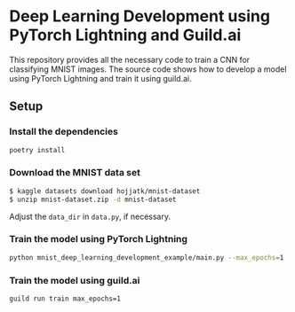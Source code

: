 # Deep Learning Development using PyTorch Lightning and Guild.ai

This repository provides all the necessary code to train a CNN for classifying MNIST images.
The source code shows how to develop a model using PyTorch Lightning and train it using guild.ai.

## Setup
### Install the dependencies

``` sh
poetry install
```

### Download the MNIST data set
``` sh
$ kaggle datasets download hojjatk/mnist-dataset 
$ unzip mnist-dataset.zip -d mnist-dataset
```
Adjust the `data_dir` in `data.py`, if necessary.

### Train the model using PyTorch Lightning

``` sh
python mnist_deep_learning_development_example/main.py --max_epochs=1
```

### Train the model using guild.ai

``` sh
guild run train max_epochs=1
```
